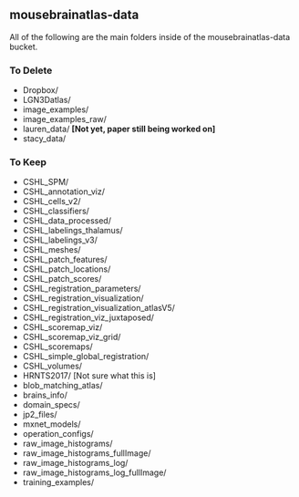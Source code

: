 ## mousebrainatlas-data
All of the following are the main folders inside of the mousebrainatlas-data bucket.
                           
### To Delete
- Dropbox/
- LGN3Datlas/
- image_examples/
- image_examples_raw/
- lauren_data/                             __[Not yet, paper still being worked on]__
- stacy_data/

### To Keep
- CSHL_SPM/
- CSHL_annotation_viz/
- CSHL_cells_v2/
- CSHL_classifiers/
- CSHL_data_processed/
- CSHL_labelings_thalamus/
- CSHL_labelings_v3/
- CSHL_meshes/
- CSHL_patch_features/
- CSHL_patch_locations/
- CSHL_patch_scores/
- CSHL_registration_parameters/
- CSHL_registration_visualization/
- CSHL_registration_visualization_atlasV5/
- CSHL_registration_viz_juxtaposed/
- CSHL_scoremap_viz/
- CSHL_scoremap_viz_grid/
- CSHL_scoremaps/
- CSHL_simple_global_registration/
- CSHL_volumes/
- HRNTS2017/                              [Not sure what this is]
- blob_matching_atlas/
- brains_info/
- domain_specs/
- jp2_files/
- mxnet_models/
- operation_configs/
- raw_image_histograms/
- raw_image_histograms_fullImage/
- raw_image_histograms_log/
- raw_image_histograms_log_fullImage/
- training_examples/
 
